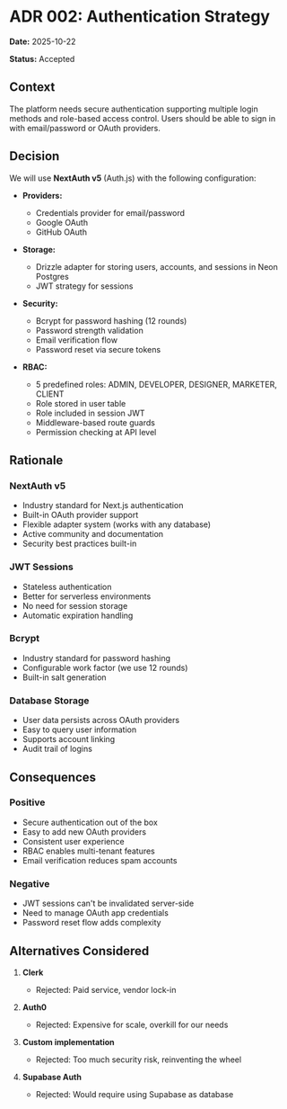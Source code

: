 # ADR 002: Authentication Strategy

**Date:** 2025-10-22

**Status:** Accepted

## Context

The platform needs secure authentication supporting multiple login methods and role-based access control. Users should be able to sign in with email/password or OAuth providers.

## Decision

We will use **NextAuth v5** (Auth.js) with the following configuration:

- **Providers:**
  - Credentials provider for email/password
  - Google OAuth
  - GitHub OAuth
  
- **Storage:**
  - Drizzle adapter for storing users, accounts, and sessions in Neon Postgres
  - JWT strategy for sessions
  
- **Security:**
  - Bcrypt for password hashing (12 rounds)
  - Password strength validation
  - Email verification flow
  - Password reset via secure tokens
  
- **RBAC:**
  - 5 predefined roles: ADMIN, DEVELOPER, DESIGNER, MARKETER, CLIENT
  - Role stored in user table
  - Role included in session JWT
  - Middleware-based route guards
  - Permission checking at API level

## Rationale

### NextAuth v5
- Industry standard for Next.js authentication
- Built-in OAuth provider support
- Flexible adapter system (works with any database)
- Active community and documentation
- Security best practices built-in

### JWT Sessions
- Stateless authentication
- Better for serverless environments
- No need for session storage
- Automatic expiration handling

### Bcrypt
- Industry standard for password hashing
- Configurable work factor (we use 12 rounds)
- Built-in salt generation

### Database Storage
- User data persists across OAuth providers
- Easy to query user information
- Supports account linking
- Audit trail of logins

## Consequences

### Positive
- Secure authentication out of the box
- Easy to add new OAuth providers
- Consistent user experience
- RBAC enables multi-tenant features
- Email verification reduces spam accounts

### Negative
- JWT sessions can't be invalidated server-side
- Need to manage OAuth app credentials
- Password reset flow adds complexity

## Alternatives Considered

1. **Clerk**
   - Rejected: Paid service, vendor lock-in

2. **Auth0**
   - Rejected: Expensive for scale, overkill for our needs

3. **Custom implementation**
   - Rejected: Too much security risk, reinventing the wheel

4. **Supabase Auth**
   - Rejected: Would require using Supabase as database

